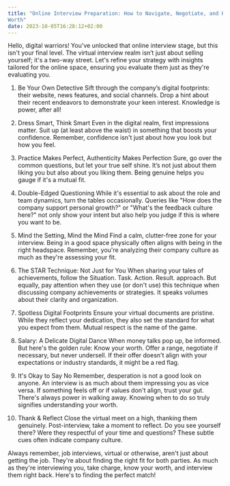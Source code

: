 ```yaml
---
title: "Online Interview Preparation: How to Navigate, Negotiate, and Know Your
Worth"
date: 2023-10-05T16:28:12+02:00
---
```


Hello, digital warriors! You've unlocked that online interview stage, but this
isn't your final level. The virtual interview realm isn’t just about selling
yourself; it's a two-way street. Let's refine your strategy with insights
tailored for the online space, ensuring you evaluate them just as they're
evaluating you.

1. Be Your Own Detective
Sift through the company’s digital footprints: their website, news features, and
social channels. Drop a hint about their recent endeavors to demonstrate your
keen interest. Knowledge is power, after all!

2. Dress Smart, Think Smart
Even in the digital realm, first impressions matter. Suit up (at least above the
waist) in something that boosts your confidence. Remember, confidence isn't just
about how you look but how you feel.

3. Practice Makes Perfect, Authenticity Makes Perfection
Sure, go over the common questions, but let your true self shine. It’s not just
about them liking you but also about you liking them. Being genuine helps you
gauge if it's a mutual fit.

4. Double-Edged Questioning
While it's essential to ask about the role and team dynamics, turn the tables
occasionally. Queries like "How does the company support personal growth?" or
"What's the feedback culture here?" not only show your intent but also help you
judge if this is where you want to be.

5. Mind the Setting, Mind the Mind
Find a calm, clutter-free zone for your interview. Being in a good space
physically often aligns with being in the right headspace. Remember, you're
analyzing their company culture as much as they're assessing your fit.

6. The STAR Technique: Not Just for You
When sharing your tales of achievements, follow the Situation. Task. Action.
Result. approach. But equally, pay attention when they use (or don't use) this
technique when discussing company achievements or strategies. It speaks volumes
about their clarity and organization.

7. Spotless Digital Footprints
Ensure your virtual documents are pristine. While they reflect your dedication,
they also set the standard for what you expect from them. Mutual respect is the
name of the game.

8. Salary: A Delicate Digital Dance
When money talks pop up, be informed. But here's the golden rule: Know your
worth. Offer a range, negotiate if necessary, but never undersell. If their
offer doesn't align with your expectations or industry standards, it might be a
red flag.

9. It's Okay to Say No
Remember, desperation is not a good look on anyone. An interview is as much
about them impressing you as vice versa. If something feels off or if values
don't align, trust your gut. There's always power in walking away. Knowing when
to do so truly signifies understanding your worth.

10. Thank & Reflect
Close the virtual meet on a high, thanking them genuinely. Post-interview, take
a moment to reflect. Do you see yourself there? Were they respectful of your
time and questions? These subtle cues often indicate company culture.

Always remember, job interviews, virtual or otherwise, aren't just about getting
the job. They're about finding the right fit for both parties. As much as
they're interviewing you, take charge, know your worth, and interview them right
back. Here's to finding the perfect match!

